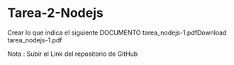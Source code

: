 # Tarea-2-Nodejs
Crear lo que indica el siguiente DOCUMENTO 
tarea_nodejs-1.pdfDownload tarea_nodejs-1.pdf     

Nota : Subir el Link del repositorio de GitHub
